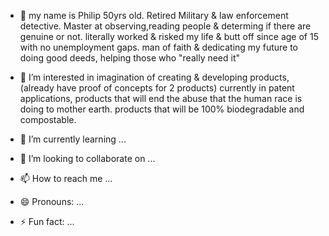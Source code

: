 - 👋 my name is Philip 50yrs old. Retired Military & law enforcement detective. Master at observing,reading people & determing if there are genuine or not. literally worked & risked my life & butt off since age of 15 with no unemployment gaps. man of faith & dedicating my future to doing good deeds, helping those who "really need it"
- 👀 I’m interested in imagination of creating & developing products, (already have proof of concepts for 2 products) currently in patent applications, products that will end the abuse that the human race is doing to mother earth. products that will be 100% biodegradable and compostable.
  
- 🌱 I’m currently learning ...
- 💞️ I’m looking to collaborate on ...
- 📫 How to reach me ...
- 😄 Pronouns: ...
- ⚡ Fun fact: ...

<!---
Phillytopia/Phillytopia is a ✨ special ✨ repository because its `README.md` (this file) appears on your GitHub profile.
You can click the Preview link to take a look at your changes.
--->
